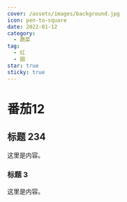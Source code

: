 ```yaml
---
cover: /assets/images/background.jpg
icon: pen-to-square
date: 2022-01-12
category:
  - 蔬菜
tag:
  - 红
  - 圆
star: true
sticky: true
---
```


# 番茄12

## 标题 234

这里是内容。

### 标题 3

这里是内容。
